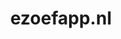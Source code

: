 ---
layout: post
title:  "ezoefapp.nl"
internal_url:  "/data/ezoefapp.nl.html"
categories: dutchgov
---
